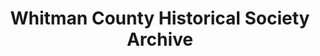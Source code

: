 ---
layout: repo
title: "Whitman County Historical Society Archive"
id: 25131
permalink: repos/25131/
---